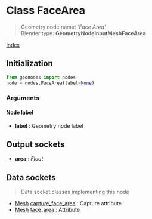 
# Class FaceArea

> Geometry node name: _'Face Area'_<br>Blender type:  **GeometryNodeInputMeshFaceArea**


[Index](/docs/index.md)

## Initialization


```python
from geonodes import nodes
node = nodes.FaceArea(label=None)
```


### Arguments


#### Node label



- **label** : Geometry node label



## Output sockets



- **area** : _Float_



## Data sockets

> Data socket classes implementing this node




- [Mesh](../sockets/Mesh.md) [capture_face_area](../sockets/Mesh.md#capture_face_area) : Capture attribute
- [Mesh](../sockets/Mesh.md) [face_area](../sockets/Mesh.md#face_area) : Attribute


